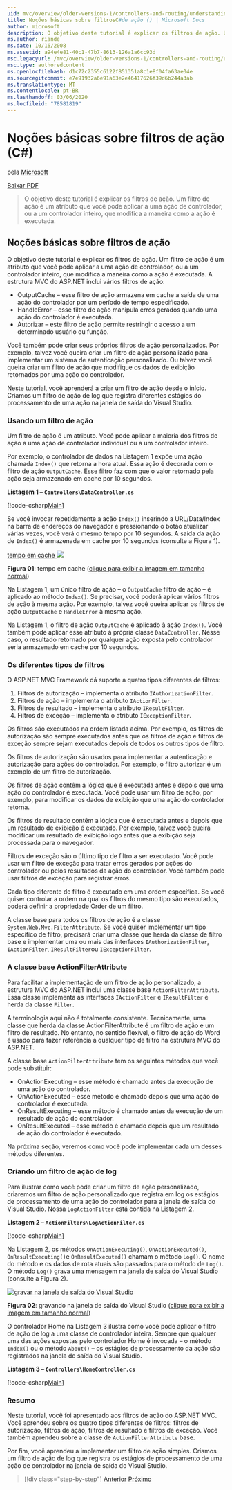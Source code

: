 ```yaml
---
uid: mvc/overview/older-versions-1/controllers-and-routing/understanding-action-filters-cs
title: Noções básicas sobre filtrosC#de ação () | Microsoft Docs
author: microsoft
description: O objetivo deste tutorial é explicar os filtros de ação. Um filtro de ação é um atributo que você pode aplicar a uma ação do controlador, ou a um controlador inteiro...
ms.author: riande
ms.date: 10/16/2008
ms.assetid: a94e4e81-40c1-47b7-8613-126a1a6cc93d
msc.legacyurl: /mvc/overview/older-versions-1/controllers-and-routing/understanding-action-filters-cs
msc.type: authoredcontent
ms.openlocfilehash: d1c72c2355c6122f851351a8c1e8f04fa63ae04e
ms.sourcegitcommit: e7e91932a6e91a63e2e46417626f39d6b244a3ab
ms.translationtype: MT
ms.contentlocale: pt-BR
ms.lasthandoff: 03/06/2020
ms.locfileid: "78581819"
---
```

# <a name="understanding-action-filters-c"></a>Noções básicas sobre filtros de ação (C#)

pela [Microsoft](https://github.com/microsoft)

[Baixar PDF](https://download.microsoft.com/download/e/f/3/ef3f2ff6-7424-48f7-bdaa-180ef64c3490/ASPNET_MVC_Tutorial_14_CS.pdf)

> O objetivo deste tutorial é explicar os filtros de ação. Um filtro de ação é um atributo que você pode aplicar a uma ação de controlador, ou a um controlador inteiro, que modifica a maneira como a ação é executada.

## <a name="understanding-action-filters"></a>Noções básicas sobre filtros de ação

O objetivo deste tutorial é explicar os filtros de ação. Um filtro de ação é um atributo que você pode aplicar a uma ação de controlador, ou a um controlador inteiro, que modifica a maneira como a ação é executada. A estrutura MVC do ASP.NET inclui vários filtros de ação:

- OutputCache – esse filtro de ação armazena em cache a saída de uma ação do controlador por um período de tempo especificado.
- HandleError – esse filtro de ação manipula erros gerados quando uma ação do controlador é executada.
- Autorizar – este filtro de ação permite restringir o acesso a um determinado usuário ou função.

Você também pode criar seus próprios filtros de ação personalizados. Por exemplo, talvez você queira criar um filtro de ação personalizado para implementar um sistema de autenticação personalizado. Ou talvez você queira criar um filtro de ação que modifique os dados de exibição retornados por uma ação do controlador.

Neste tutorial, você aprenderá a criar um filtro de ação desde o início. Criamos um filtro de ação de log que registra diferentes estágios do processamento de uma ação na janela de saída do Visual Studio.

### <a name="using-an-action-filter"></a>Usando um filtro de ação

Um filtro de ação é um atributo. Você pode aplicar a maioria dos filtros de ação a uma ação de controlador individual ou a um controlador inteiro.

Por exemplo, o controlador de dados na Listagem 1 expõe uma ação chamada `Index()` que retorna a hora atual. Essa ação é decorada com o filtro de ação `OutputCache`. Esse filtro faz com que o valor retornado pela ação seja armazenado em cache por 10 segundos.

**Listagem 1 – `Controllers\DataController.cs`**

[!code-csharp[Main](understanding-action-filters-cs/samples/sample1.cs)]

Se você invocar repetidamente a ação `Index()` inserindo a URL/Data/Index na barra de endereços do navegador e pressionando o botão atualizar várias vezes, você verá o mesmo tempo por 10 segundos. A saída da ação de `Index()` é armazenada em cache por 10 segundos (consulte a Figura 1).

[tempo em cache ![](understanding-action-filters-cs/_static/image2.png)](understanding-action-filters-cs/_static/image1.png)

**Figura 01**: tempo em cache ([clique para exibir a imagem em tamanho normal](understanding-action-filters-cs/_static/image3.png))

Na Listagem 1, um único filtro de ação – o `OutputCache` filtro de ação – é aplicado ao método `Index()`. Se precisar, você poderá aplicar vários filtros de ação à mesma ação. Por exemplo, talvez você queira aplicar os filtros de ação `OutputCache` e `HandleError` à mesma ação.

Na Listagem 1, o filtro de ação `OutputCache` é aplicado à ação `Index()`. Você também pode aplicar esse atributo à própria classe `DataController`. Nesse caso, o resultado retornado por qualquer ação exposta pelo controlador seria armazenado em cache por 10 segundos.

### <a name="the-different-types-of-filters"></a>Os diferentes tipos de filtros

O ASP.NET MVC Framework dá suporte a quatro tipos diferentes de filtros:

1. Filtros de autorização – implementa o atributo `IAuthorizationFilter`.
2. Filtros de ação – implementa o atributo `IActionFilter`.
3. Filtros de resultado – implementa o atributo `IResultFilter`.
4. Filtros de exceção – implementa o atributo `IExceptionFilter`.

Os filtros são executados na ordem listada acima. Por exemplo, os filtros de autorização são sempre executados antes que os filtros de ação e filtros de exceção sempre sejam executados depois de todos os outros tipos de filtro.

Os filtros de autorização são usados para implementar a autenticação e autorização para ações do controlador. Por exemplo, o filtro autorizar é um exemplo de um filtro de autorização.

Os filtros de ação contêm a lógica que é executada antes e depois que uma ação do controlador é executada. Você pode usar um filtro de ação, por exemplo, para modificar os dados de exibição que uma ação do controlador retorna.

Os filtros de resultado contêm a lógica que é executada antes e depois que um resultado de exibição é executado. Por exemplo, talvez você queira modificar um resultado de exibição logo antes que a exibição seja processada para o navegador.

Filtros de exceção são o último tipo de filtro a ser executado. Você pode usar um filtro de exceção para tratar erros gerados por ações do controlador ou pelos resultados da ação do controlador. Você também pode usar filtros de exceção para registrar erros.

Cada tipo diferente de filtro é executado em uma ordem específica. Se você quiser controlar a ordem na qual os filtros do mesmo tipo são executados, poderá definir a propriedade Order de um filtro.

A classe base para todos os filtros de ação é a classe `System.Web.Mvc.FilterAttribute`. Se você quiser implementar um tipo específico de filtro, precisará criar uma classe que herda da classe de filtro base e implementar uma ou mais das interfaces `IAuthorizationFilter`, `IActionFilter`, `IResultFilter`ou `IExceptionFilter`.

### <a name="the-base-actionfilterattribute-class"></a>A classe base ActionFilterAttribute

Para facilitar a implementação de um filtro de ação personalizado, a estrutura MVC do ASP.NET inclui uma classe base `ActionFilterAttribute`. Essa classe implementa as interfaces `IActionFilter` e `IResultFilter` e herda da classe `Filter`.

A terminologia aqui não é totalmente consistente. Tecnicamente, uma classe que herda da classe ActionFilterAttribute é um filtro de ação e um filtro de resultado. No entanto, no sentido flexível, o filtro de ação do Word é usado para fazer referência a qualquer tipo de filtro na estrutura MVC do ASP.NET.

A classe base `ActionFilterAttribute` tem os seguintes métodos que você pode substituir:

- OnActionExecuting – esse método é chamado antes da execução de uma ação do controlador.
- OnActionExecuted – esse método é chamado depois que uma ação do controlador é executada.
- OnResultExecuting – esse método é chamado antes da execução de um resultado de ação do controlador.
- OnResultExecuted – esse método é chamado depois que um resultado de ação do controlador é executado.

Na próxima seção, veremos como você pode implementar cada um desses métodos diferentes.

### <a name="creating-a-log-action-filter"></a>Criando um filtro de ação de log

Para ilustrar como você pode criar um filtro de ação personalizado, criaremos um filtro de ação personalizado que registra em log os estágios de processamento de uma ação do controlador para a janela de saída do Visual Studio. Nossa `LogActionFilter` está contida na Listagem 2.

**Listagem 2 – `ActionFilters\LogActionFilter.cs`**

[!code-csharp[Main](understanding-action-filters-cs/samples/sample2.cs)]

Na Listagem 2, os métodos `OnActionExecuting()`, `OnActionExecuted()`, `OnResultExecuting()`e `OnResultExecuted()` chamam o método `Log()`. O nome do método e os dados de rota atuais são passados para o método de `Log()`. O método `Log()` grava uma mensagem na janela de saída do Visual Studio (consulte a Figura 2).

[![gravar na janela de saída do Visual Studio](understanding-action-filters-cs/_static/image5.png)](understanding-action-filters-cs/_static/image4.png)

**Figura 02**: gravando na janela de saída do Visual Studio ([clique para exibir a imagem em tamanho normal](understanding-action-filters-cs/_static/image6.png))

O controlador Home na Listagem 3 ilustra como você pode aplicar o filtro de ação de log a uma classe de controlador inteira. Sempre que qualquer uma das ações expostas pelo controlador Home é invocada – o método `Index()` ou o método `About()` – os estágios de processamento da ação são registrados na janela de saída do Visual Studio.

**Listagem 3 – `Controllers\HomeController.cs`**

[!code-csharp[Main](understanding-action-filters-cs/samples/sample3.cs)]

### <a name="summary"></a>Resumo

Neste tutorial, você foi apresentado aos filtros de ação do ASP.NET MVC. Você aprendeu sobre os quatro tipos diferentes de filtros: filtros de autorização, filtros de ação, filtros de resultado e filtros de exceção. Você também aprendeu sobre a classe de `ActionFilterAttribute` base.

Por fim, você aprendeu a implementar um filtro de ação simples. Criamos um filtro de ação de log que registra os estágios de processamento de uma ação de controlador na janela de saída do Visual Studio.

> [!div class="step-by-step"]
> [Anterior](asp-net-mvc-routing-overview-cs.md)
> [Próximo](improving-performance-with-output-caching-cs.md)

